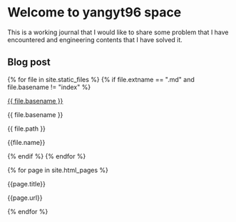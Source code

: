 # Welcome to yangyt96 space

This is a working journal that I would like to share some problem that I have encountered and engineering contents that I have solved it.

## Blog post
{% for file in site.static_files %}
{% if file.extname == ".md" and file.basename != "index" %}

[{{ file.basename }}]({{site.baseurl}}{{file.path}})

{{ file.basename }}

{{ file.path }}

{{file.name}}


{% endif %}
{% endfor %}


{% for page in site.html_pages %}

{{page.title}}

{{page.url}}

{% endfor %}